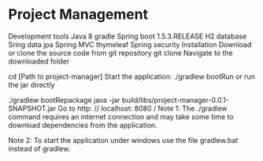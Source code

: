 # Project Management

Development tools
Java 8
gradle
Spring boot 1.5.3.RELEASE
H2 database
Sring data jpa
Spring MVC
thymeleaf
Spring security
Installation
Download or clone the source code from git repository
git clone 
Navigate to the downloaded folder

cd [Path to project-manager]
Start the application:
./gradlew bootRun
or run the jar directly

./gradlew bootRepackage
java -jar build/libs/project-manager-0.0.1-SNAPSHOT.jar
Go to http: // localhost: 8080 /
Note 1: The ./gradlew command requires an internet connection and may take some time to download dependencies from the application.

Note 2: To start the application under windows use the file gradlew.bat instead of gradlew.

